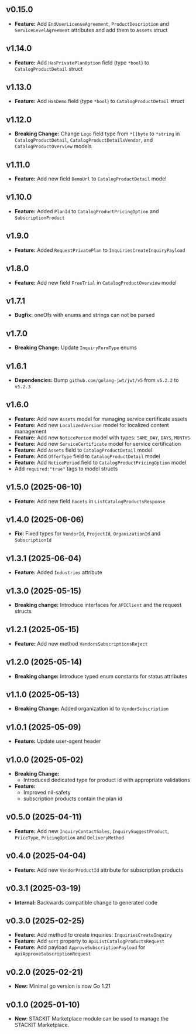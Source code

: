 ## v0.15.0
- **Feature:** Add `EndUserLicenseAgreement`, `ProductDescription` and `ServiceLevelAgreement` attributes and add them to `Assets` struct

## v1.14.0
- **Feature:** Add `HasPrivatePlanOption` field (type `*bool`) to `CatalogProductDetail` struct

## v1.13.0
- **Feature:** Add `HasDemo` field (type `*bool`) to `CatalogProductDetail` struct

## v1.12.0
- **Breaking Change:** Change `Logo` field type from `*[]byte` to `*string` in `CatalogProductDetail`, `CatalogProductDetailsVendor`, and `CatalogProductOverview` models

## v1.11.0
- **Feature:** Add new field `DemoUrl` to `CatalogProductDetail` model

## v1.10.0
- **Feature:** Added `PlanId` to `CatalogProductPricingOption` and `SubscriptionProduct`

## v1.9.0
- **Feature:** Added `RequestPrivatePlan` to `InquiriesCreateInquiryPayload`

## v1.8.0
- **Feature:** Add new field `FreeTrial` in `CatalogProductOverview` model

## v1.7.1
- **Bugfix:** oneOfs with enums and strings can not be parsed

## v1.7.0
- **Breaking Change:** Update `InquiryFormType` enums

## v1.6.1
  - **Dependencies:** Bump `github.com/golang-jwt/jwt/v5` from `v5.2.2` to `v5.2.3`

## v1.6.0
- **Feature:** Add new `Assets` model for managing service certificate assets
- **Feature:** Add new `LocalizedVersion` model for localized content management
- **Feature:** Add new `NoticePeriod` model with types: `SAME_DAY`, `DAYS`, `MONTHS`
- **Feature:** Add new `ServiceCertificate` model for service certification
- **Feature:** Add `Assets` field to `CatalogProductDetail` model
- **Feature:** Add `OfferType` field to `CatalogProductDetail` model
- **Feature:** Add `NoticePeriod` field to `CatalogProductPricingOption` model
- Add `required:"true"` tags to model structs

## v1.5.0 (2025-06-10)
- **Feature:** Add new field `Facets` in `ListCatalogProductsResponse`

## v1.4.0 (2025-06-06)
- **Fix:** Fixed types for `VendorId`, `ProjectId`, `OrganizationId` and `SubscriptionId`

## v1.3.1 (2025-06-04)
- **Feature:** Added `Industries` attribute

## v1.3.0 (2025-05-15)
- **Breaking change:** Introduce interfaces for `APIClient` and the request structs

## v1.2.1 (2025-05-15)
- **Feature:** Add new method `VendorsSubscriptionsReject`

## v1.2.0 (2025-05-14)
- **Breaking change:** Introduce typed enum constants for status attributes

## v1.1.0 (2025-05-13)
- **Breaking Change:** Added organization id to `VendorSubscription`

## v1.0.1 (2025-05-09)
- **Feature:** Update user-agent header

## v1.0.0 (2025-05-02)
- **Breaking Change:**
    - Introduced dedicated type for product id with appropriate validations
- **Feature:** 
    - Improved nil-safety
    - subscription products contain the plan id

## v0.5.0 (2025-04-11)
- **Feature:** Add new `InquiryContactSales`, `InquirySuggestProduct`, `PriceType`, `PricingOption` and `DeliveryMethod`

## v0.4.0 (2025-04-04)
- **Feature:** Add new `VendorProductId` attribute for subscription products

## v0.3.1 (2025-03-19)
- **Internal:** Backwards compatible change to generated code

## v0.3.0 (2025-02-25)
- **Feature:** Add method to create inquiries: `InquiriesCreateInquiry`
- **Feature:** Add `sort` property to `ApiListCatalogProductsRequest`
- **Feature:** Add payload `ApproveSubscriptionPayload` for `ApiApproveSubscriptionRequest`

## v0.2.0 (2025-02-21)
- **New:** Minimal go version is now Go 1.21

## v0.1.0 (2025-01-10)

- **New**: STACKIT Marketplace module can be used to manage the STACKIT Marketplace.
